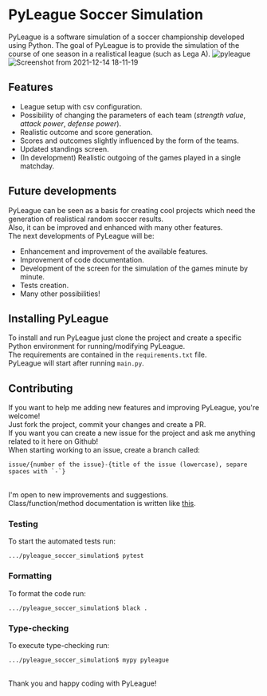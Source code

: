 # PyLeague Soccer Simulation
PyLeague is a software simulation of a soccer championship developed using Python. The goal of PyLeague is to provide the simulation of the course of one season in a realistical league (such as Lega A).
![pyleague](https://user-images.githubusercontent.com/48762613/146046505-f49740ef-9ed6-44d7-8691-43c5d8ddcafa.png)
![Screenshot from 2021-12-14 18-11-19](https://user-images.githubusercontent.com/48762613/146046625-3e570241-98cc-4802-b589-2c17d1e56fcf.png)

## Features
* League setup with csv configuration.
* Possibility of changing the parameters of each team (_strength value_, _attack power_, _defense power_).
* Realistic outcome and score generation.
* Scores and outcomes slightly influenced by the form of the teams.
* Updated standings screen.
* (In development) Realistic outgoing of the games played in a single matchday.

## Future developments
PyLeague can be seen as a basis for creating cool projects which need the generation of realistical random soccer results.
<br>Also, it can be improved and enhanced with many other features.
<br>The next developments of PyLeague will be:
* Enhancement and improvement of the available features.
* Improvement of code documentation.
* Development of the screen for the simulation of the games minute by minute.
* Tests creation.
* Many other possibilities!

## Installing PyLeague
To install and run PyLeague just clone the project and create a specific Python environment for running/modifying PyLeague.
<br>The requirements are contained in the <code>requirements.txt</code> file.<br>
PyLeague will start after running <code>main.py</code>.

## Contributing
If you want to help me adding new features and improving PyLeague, you're welcome!<br> Just fork the project, commit your changes and create a PR.
<br>If you want you can create a new issue for the project and ask me anything related to it here on Github!
<br>When starting working to an issue, create a branch called: 
``` 
issue/{number of the issue}-{title of the issue (lowercase), separe spaces with `-`}
```
<br>I'm open to new improvements and suggestions.
<br>Class/function/method documentation is written like [this](https://sphinx-rtd-tutorial.readthedocs.io/en/latest/docstrings.html).

### Testing
To start the automated tests run:
```
.../pyleague_soccer_simulation$ pytest
```
### Formatting
To format the code run:
```
.../pyleague_soccer_simulation$ black .
```

### Type-checking
To execute type-checking run:
```
.../pyleague_soccer_simulation$ mypy pyleague
```
<br>
Thank you and happy coding with PyLeague!

